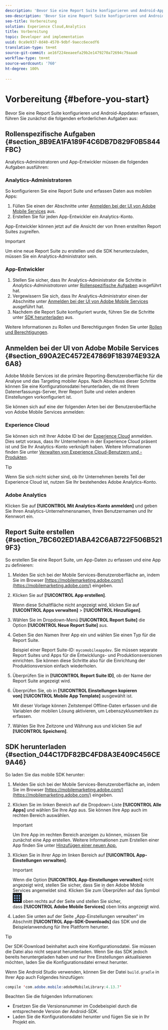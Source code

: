 ```yaml
---
description: 'Bevor Sie eine Report Suite konfigurieren und Android-Appdaten erfassen, führen Sie zunächst die folgenden erforderlichen Aufgaben aus '
seo-description: 'Bevor Sie eine Report Suite konfigurieren und Android-Appdaten erfassen, führen Sie zunächst die folgenden erforderlichen Aufgaben aus '
seo-title: Vorbereitung
solution: Experience Cloud,Analytics
title: Vorbereitung
topic: Developer and implementation
uuid: 0ca9e937-8d40-4570-9dbf-9aecc6ecedf6
translation-type: tm+mt
source-git-commit: ae16f224eeaeefa29b2e1479270a72694c79aaa0
workflow-type: tm+mt
source-wordcount: '760'
ht-degree: 100%

---
```



# Vorbereitung {#before-you-start}

Bevor Sie eine Report Suite konfigurieren und Android-Appdaten erfassen, führen Sie zunächst die folgenden erforderlichen Aufgaben aus:

## Rollenspezifische Aufgaben {#section_8B9EA1FA189F4C6DB7D829F0B5844FBC}

Analytics-Administratoren und App-Entwickler müssen die folgenden Aufgaben ausführen:

### Analytics-Administratoren

So konfigurieren Sie eine Report Suite und erfassen Daten aus mobilen Apps:

1. Füllen Sie einen der Abschnitte unter [Anmelden bei der UI von Adobe Mobile Services](../getting-started/requirements.md#section_690A2EC4572E47869F183974E932A6A8) aus.
1. Erstellen Sie für jeden App-Entwickler ein Analytics-Konto.

App-Entwickler können jetzt auf die Ansicht der von Ihnen erstellten Report Suites zugreifen.

>[!IMPORTANT]
>
>Um eine neue Report Suite zu erstellen und die SDK herunterzuladen, müssen Sie ein Analytics-Administrator sein.

### App-Entwickler

1. Stellen Sie sicher, dass Ihr Analytics-Administrator die Schritte in *Analytics-Administratoren* unter [Rollenspezifische Aufgaben](../getting-started/requirements.md#section_8B9EA1FA189F4C6DB7D829F0B5844FBC) ausgeführt hat.
1. Vergewissern Sie sich, dass Ihr Analytics-Administrator einen der Abschnitte unter [Anmelden bei der UI von Adobe Mobile Services](../getting-started/requirements.md#section_690A2EC4572E47869F183974E932A6A8) ausgeführt hat.
1. Nachdem die Report Suite konfiguriert wurde, führen Sie die Schritte unter [SDK herunterladen](../getting-started/requirements.md#section_044C17DF82BC4FD8A3E409C456CE9A46) aus.

Weitere Informationen zu Rollen und Berechtigungen finden Sie unter [Rollen und Berechtigungen](/help/using/gs/c-mob-roles-and-permissions.md).

## Anmelden bei der UI von Adobe Mobile Services   {#section_690A2EC4572E47869F183974E932A6A8}

Adobe Mobile Services ist die primäre Reporting-Benutzeroberfläche für die Analyse und das Targeting mobiler Apps. Nach Abschluss dieser Schritte können Sie eine Konfigurationsdatei herunterladen, die mit Ihrem Datenerfassungs-Server, Ihrer Report Suite und vielen anderen Einstellungen vorkonfiguriert ist.

Sie können sich auf eine der folgenden Arten bei der Benutzeroberfläche von Adobe Mobile Services anmelden:

### Experience Cloud

Sie können sich mit Ihrer Adobe ID bei der [Experience Cloud](https://experiencecloud.adobe.com) anmelden. Dies setzt voraus, dass Ihr Unternehmen in der Experience Cloud präsent ist und Sie Ihr Analytics-Konto verknüpft haben. Weitere Informationen finden Sie unter [Verwalten von Experience Cloud-Benutzern und -Produkten](https://docs.adobe.com/content/help/de-DE/core-services/interface/manage-users-and-products/admin-getting-started.html).

>[!TIP]
>
>Wenn Sie sich nicht sicher sind, ob Ihr Unternehmen bereits Teil der Experience Cloud ist, nutzen Sie Ihr bestehendes Adobe Analytics-Konto.

### Adobe Analytics

Klicken Sie auf **[!UICONTROL Mit Analytics-Konto anmelden]** und geben Sie Ihren Analytics-Unternehmensnamen, Ihren Benutzernamen und Ihr Kennwort ein.

## Report Suite erstellen {#section_7BC602ED1ABA42C6AB722F506B5219F3}

So erstellen Sie eine Report Suite, um App-Daten zu erfassen und eine App zu definieren:

1. Melden Sie sich bei der Mobile Services-Benutzeroberfläche an, indem Sie im Browser [https://mobilemarketing.adobe.com/](https://mobilemarketing.adobe.com/) eingeben.
1. Klicken Sie auf **[!UICONTROL App erstellen]**.

   Wenn diese Schaltfläche nicht angezeigt wird, klicken Sie auf **[!UICONTROL Apps verwalten]** > **[!UICONTROL Hinzufügen]**.

1. Wählen Sie im Dropdown-Menü **[!UICONTROL Report Suite]** die Option **[!UICONTROL Neue Report Suite]** aus.

1. Geben Sie den Namen Ihrer App ein und wählen Sie einen Typ für die Report Suite.

   Beispiel einer Report Suite-ID: `mycomobileappdev`. Sie müssen separate Report Suites und Apps für die Entwicklungs- und Produktionsversionen einrichten. Sie können diese Schritte also für die Einrichtung der Produktionsversion einfach wiederholen.
1. Überprüfen Sie in **[!UICONTROL Report Suite ID]**, ob der Name der Report Suite angezeigt wird.
1. Überprüfen Sie, ob in **[!UICONTROL Einstellungen kopieren von]** **[!UICONTROL Mobile App Template]** ausgewählt ist.

   Mit dieser Vorlage können Zeitstempel Offline-Daten erfassen und die Variablen der mobilen Lösung aktivieren, um Lebenszyklusmetriken zu erfassen.

1. Wählen Sie Ihre Zeitzone und Währung aus und klicken Sie auf **[!UICONTROL Speichern]**.

## SDK herunterladen {#section_044C17DF82BC4FD8A3E409C456CE9A46}

So laden Sie das mobile SDK herunter:

1. Melden Sie sich bei der Mobile Services-Benutzeroberfläche an, indem Sie im Browser [https://mobilemarketing.adobe.com/](https://mobilemarketing.adobe.com/) eingeben.
1. Klicken Sie im linken Bereich auf die Dropdown-Liste **[!UICONTROL Alle Apps]** und wählen Sie Ihre App aus.
Sie können Ihre App auch im rechten Bereich auswählen.

   >[!IMPORTANT]
   >
   >Um Ihre App im rechten Bereich anzeigen zu können, müssen Sie zunächst eine App erstellen. Weitere Informationen zum Erstellen einer App finden Sie unter [Hinzufügen einer neuen App.](https://docs.adobe.com/content/help/de-DE/mobile-services/using/manage-apps-ug/t-new-app.html)

1. Klicken Sie in Ihrer App im linken Bereich auf **[!UICONTROL App-Einstellungen verwalten]**.

   >[!IMPORTANT]
   >
   >Wenn die Option **[!UICONTROL App-Einstellungen verwalten]** nicht angezeigt wird, stellen Sie sicher, dass Sie in den Adobe Mobile Services angemeldet sind. Klicken Sie zum Überprüfen auf das Symbol ![Lösungsmenü](assets/solution-switcher.png) oben rechts auf der Seite und stellen Sie sicher, dass **[!UICONTROL Adobe Mobile Services]** oben links angezeigt wird.

1. Laden Sie unten auf der Seite „App-Einstellungen verwalten“ im Abschnitt **[!UICONTROL App-SDK-Downloads]** das SDK und die Beispielanwendung für Ihre Plattform herunter.

>[!TIP]
>
>Der SDK-Download beinhaltet auch eine Konfigurationsdatei. Sie müssen die Datei also nicht separat herunterladen. Wenn Sie das SDK jedoch bereits heruntergeladen haben und nur Ihre Einstellungen aktualisieren möchten, laden Sie die Konfigurationsdatei erneut herunter.

Wenn Sie Android Studio verwenden, können Sie der Datei `build.gradle` in Ihrer App auch Folgendes hinzufügen:

```java
compile 'com.adobe.mobile:adobeMobileLibrary:4.13.7'
```

Beachten Sie die folgenden Informationen:

* Ersetzen Sie die Versionsnummer im Codebeispiel durch die entsprechende Version der Android-SDK.
* Laden Sie die Konfigurationsdatei herunter und fügen Sie sie in Ihr Projekt ein.